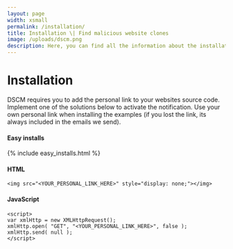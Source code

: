 ```yaml
---
layout: page
width: xsmall
permalink: /installation/
title: Installation \| Find malicious website clones
image: /uploads/dscm.png
description: Here, you can find all the information about the installation of DSCM using your personal link. Install DSCM to detect malicious clones of your website that are used in phishing attacks.
---
```


# Installation

DSCM requires you to add the personal link to your websites source code. Implement one of the solutions below to activate the notification. 
Use your own personal link when installing the examples (if you lost the link, its always included in the emails we send).

#### Easy installs
{% include easy_installs.html %}

#### HTML

```
<img src="<YOUR_PERSONAL_LINK_HERE>" style="display: none;"></img>
```

#### JavaScript
```
<script>
var xmlHttp = new XMLHttpRequest();
xmlHttp.open( "GET", "<YOUR_PERSONAL_LINK_HERE>", false );
xmlHttp.send( null );
</script>
```

<script>
var replaced = $("body").html().replace(/&lt;YOUR_PERSONAL_LINK_HERE&gt;/g,'<mark>&lt;YOUR_PERSONAL_LINK_HERE&gt;</mark>');
$("body").html(replaced);
</script>
